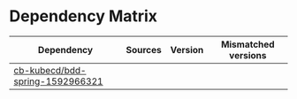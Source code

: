 # Dependency Matrix

Dependency | Sources | Version | Mismatched versions
---------- | ------- | ------- | -------------------
[cb-kubecd/bdd-spring-1592966321](https://github.com/cb-kubecd/bdd-spring-1592966321.git) |  | []() | 
